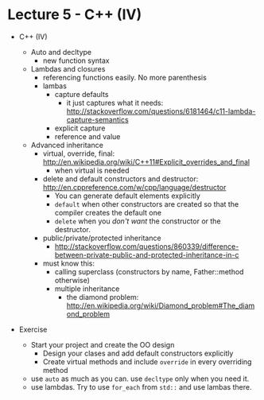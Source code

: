 # Lecture 5 - C++ (IV)

- C++ (IV)
    - Auto and decltype
        - new function syntax
    - Lambdas and closures
        - referencing functions easily. No more parenthesis
        - lambas
            - capture defaults
                - it just captures what it needs:
                  http://stackoverflow.com/questions/6181464/c11-lambda-capture-semantics
            - explicit capture
            - reference and value
    - Advanced inheritance
        - virtual, override, final: http://en.wikipedia.org/wiki/C++11#Explicit_overrides_and_final
            - when virtual is needed
        - delete and default constructors and destructor: http://en.cppreference.com/w/cpp/language/destructor
            - You can generate default elements explicitly
            - `default` when other constructors are created so that the compiler creates the default 
              one
            - `delete` when you _don't want_ the constructor or the destructor.
        - public/private/protected inheritance
            - http://stackoverflow.com/questions/860339/difference-between-private-public-and-protected-inheritance-in-c
        - must know this:
            - calling superclass (constructors by name, Father::method otherwise)
            - multiple inheritance
                - the diamond problem: http://en.wikipedia.org/wiki/Diamond_problem#The_diamond_problem


- Exercise
    - Start your project and create the OO design
        - Design your clases and add default constructors explicitly
        - Create virtual methods and include `override` in every overriding method
    - use `auto` as much as you can. use `decltype` only when you need it.
    - use lambdas. Try to use `for_each` from `std::` and use lambas there.
